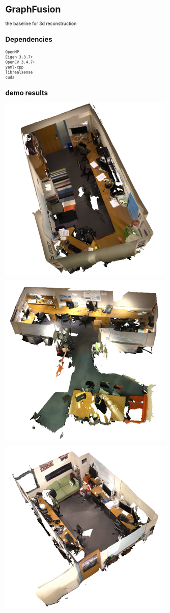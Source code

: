 # GraphFusion
the baseline for 3d reconstruction

## Dependencies
```
OpenMP
Eigen 3.3.7+
OpenCV 3.4.7+
yaml-cpp
librealsense
cuda

```

## demo results
![bf_office_1](./docs/bf_office_1.png)

![bf_office_2](./docs/bf_office_3.png)

![bf_office_3](./docs/bf_office_2.png)
